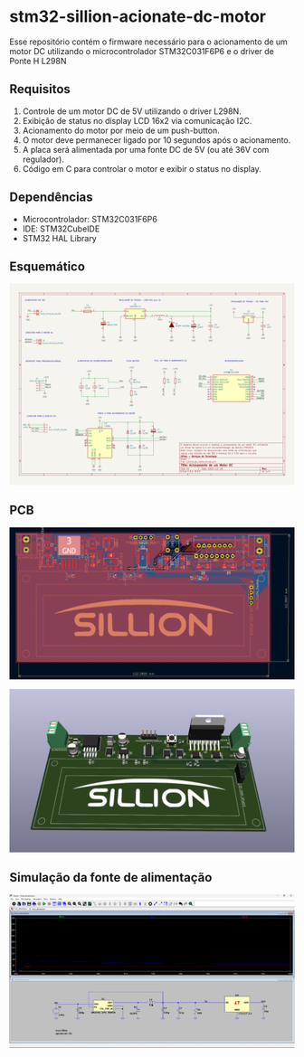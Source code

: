 # stm32-sillion-acionate-dc-motor
Esse repositório contém o firmware necessário para o acionamento de um motor DC utilizando o microcontrolador STM32C031F6P6 e o driver de Ponte H L298N

## Requisitos

1. Controle de um motor DC de 5V utilizando o driver L298N.
2. Exibição de status no display LCD 16x2 via comunicação I2C.
3. Acionamento do motor por meio de um push-button.
4. O motor deve permanecer ligado por 10 segundos após o acionamento.
5. A placa será alimentada por uma fonte DC de 5V (ou até 36V com regulador).
6. Código em C para controlar o motor e exibir o status no display.

## Dependências

- Microcontrolador: STM32C031F6P6
- IDE: STM32CubeIDE
- STM32 HAL Library

## Esquemático

![alt text](image.png)

## PCB

![alt text](image-1.png)

![alt text](image-2.png)

## Simulação da fonte de alimentação

![alt text](image-3.png)